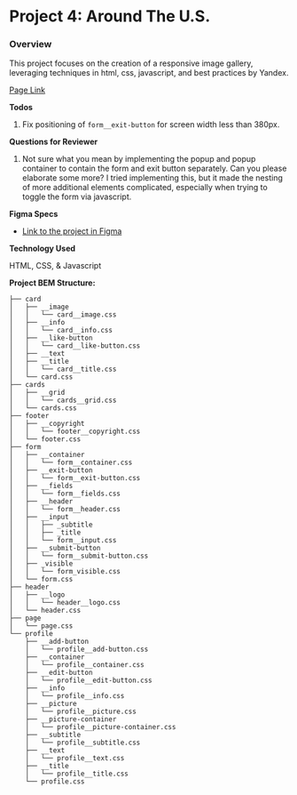 # Project 4: Around The U.S.

### Overview
This project focuses on the creation of a responsive image gallery, leveraging techniques in html, css, javascript, 
and best practices by Yandex.

[Page Link](https://black-milk.github.io/web_project_4/)

**Todos**
1. Fix positioning of `form__exit-button` for screen width less than 380px. 

**Questions for Reviewer**
1. Not sure what you mean by implementing the popup and popup container to contain the form and exit button separately. Can you please elaborate some more? I tried implementing this, but it made the nesting of more additional elements complicated, especially when trying to toggle the form via javascript.

**Figma Specs**

* [Link to the project in Figma](https://www.figma.com/file/mUgu8OSHWE0M6p6vfwmdu9/Sprint-4-Around-The-U.S.-desktop-mobile?node-id=0%3A1)


**Technology Used**

HTML, CSS, & Javascript

**Project BEM Structure:**
```
├── card
│   ├── __image
│   │   └── card__image.css
│   ├── __info
│   │   └── card__info.css
│   ├── __like-button
│   │   └── card__like-button.css
│   ├── __text
│   ├── __title
│   │   └── card__title.css
│   └── card.css
├── cards
│   ├── __grid
│   │   └── cards__grid.css
│   └── cards.css
├── footer
│   ├── __copyright
│   │   └── footer__copyright.css
│   └── footer.css
├── form
│   ├── __container
│   │   └── form__container.css
│   ├── __exit-button
│   │   └── form__exit-button.css
│   ├── __fields
│   │   └── form__fields.css
│   ├── __header
│   │   └── form__header.css
│   ├── __input
│   │   ├── _subtitle
│   │   ├── _title
│   │   └── form__input.css
│   ├── __submit-button
│   │   └── form__submit-button.css
│   ├── _visible
│   │   └── form_visible.css
│   └── form.css
├── header
│   ├── __logo
│   │   └── header__logo.css
│   └── header.css
├── page
│   └── page.css
└── profile
    ├── __add-button
    │   └── profile__add-button.css
    ├── __container
    │   └── profile__container.css
    ├── __edit-button
    │   └── profile__edit-button.css
    ├── __info
    │   └── profile__info.css
    ├── __picture
    │   └── profile__picture.css
    ├── __picture-container
    │   └── profile__picture-container.css
    ├── __subtitle
    │   └── profile__subtitle.css
    ├── __text
    │   └── profile__text.css
    ├── __title
    │   └── profile__title.css
    └── profile.css
```

